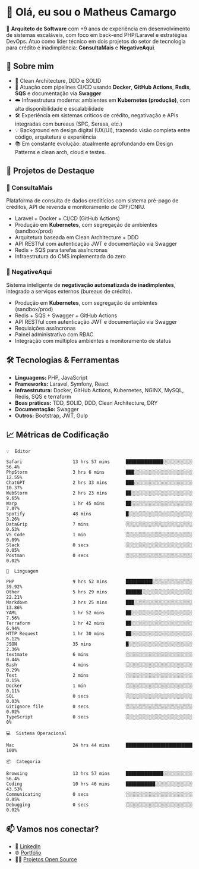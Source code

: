 # 👋 Olá, eu sou o Matheus Camargo

🎯 **Arquiteto de Software** com +9 anos de experiência em desenvolvimento de sistemas escaláveis, com foco em back-end PHP/Laravel e estratégias DevOps. Atuo como líder técnico em dois projetos do setor de tecnologia para crédito e inadimplência: **ConsultaMais** e **NegativeAqui**.

## 🧠 Sobre mim

- 🚀 Clean Architecture, DDD e SOLID
- 🔁 Atuação com pipelines CI/CD usando **Docker**, **GitHub Actions**, **Redis**, **SQS** e documentação via **Swagger**
- ☁️ Infraestrutura moderna: ambientes em **Kubernetes (produção)**, com alta disponibilidade e escalabilidade
- 🛠️ Experiência em sistemas críticos de crédito, negativação e APIs integradas com bureaus (SPC, Serasa, etc.)
- 💡 Background em design digital (UX/UI), trazendo visão completa entre código, arquitetura e experiência
- 📚 Em constante evolução: atualmente aprofundando em Design Patterns e clean arch, cloud e testes.

## 🚧 Projetos de Destaque

### 🔹 ConsultaMais
Plataforma de consulta de dados creditícios com sistema pré-pago de créditos, API de revenda e monitoramento de CPF/CNPJ.

- Laravel + Docker + CI/CD (GitHub Actions)
- Produção em **Kubernetes**, com segregação de ambientes (sandbox/prod)
- Arquitetura baseada em Clean Architecture + DDD
- API RESTful com autenticação JWT e documentação via Swagger
- Redis + SQS para tarefas assíncronas
- Infraestrutura do CMS implementada do zero

### 🔹 NegativeAqui
Sistema inteligente de **negativação automatizada de inadimplentes**, integrado a serviços externos (bureaus de crédito).

- Produção em **Kubernetes**, com segregação de ambientes (sandbox/prod)
- Redis + SQS + Swagger + GitHub Actions
- API RESTful com autenticação JWT e documentação via Swagger
- Requisições assíncronas
- Painel administrativo com RBAC
- Integração com múltiplos ambientes e monitoramento de status

## 🛠️ Tecnologias & Ferramentas

- **Linguagens:** PHP, JavaScript
- **Frameworks:** Laravel, Symfony, React
- **Infraestrutura:** Docker, GitHub Actions, Kubernetes, NGINX, MySQL, Redis, SQS e terraform
- **Boas práticas:** TDD, SOLID, DDD, Clean Architecture, DRY
- **Documentação:** Swagger
- **Outros:** Bootstrap, JWT, Gulp

## 📈 Métricas de Codificação

```text
💡  Editor

Safari                   13 hrs 57 mins      ██████████████░░░░░░░░░░░      56.4%
PhpStorm                 3 hrs 6 mins        ███░░░░░░░░░░░░░░░░░░░░░░     12.55%
ChatGPT                  2 hrs 33 mins       ███░░░░░░░░░░░░░░░░░░░░░░     10.37%
WebStorm                 2 hrs 23 mins       ██░░░░░░░░░░░░░░░░░░░░░░░      9.65%
Warp                     1 hr 45 mins        ██░░░░░░░░░░░░░░░░░░░░░░░      7.07%
Spotify                  48 mins             █░░░░░░░░░░░░░░░░░░░░░░░░      3.26%
DataGrip                 7 mins              ░░░░░░░░░░░░░░░░░░░░░░░░░      0.53%
VS Code                  1 min               ░░░░░░░░░░░░░░░░░░░░░░░░░      0.09%
Slack                    0 secs              ░░░░░░░░░░░░░░░░░░░░░░░░░      0.05%
Postman                  0 secs              ░░░░░░░░░░░░░░░░░░░░░░░░░      0.02%
```
```text
💬  Linguagem

PHP                      9 hrs 52 mins       ██████████░░░░░░░░░░░░░░░     39.92%
Other                    5 hrs 29 mins       ██████░░░░░░░░░░░░░░░░░░░     22.21%
Markdown                 3 hrs 25 mins       ███░░░░░░░░░░░░░░░░░░░░░░     13.86%
YAML                     1 hr 52 mins        ██░░░░░░░░░░░░░░░░░░░░░░░      7.56%
Terraform                1 hr 42 mins        ██░░░░░░░░░░░░░░░░░░░░░░░      6.94%
HTTP Request             1 hr 30 mins        ██░░░░░░░░░░░░░░░░░░░░░░░      6.12%
JSON                     35 mins             █░░░░░░░░░░░░░░░░░░░░░░░░      2.36%
textmate                 6 mins              ░░░░░░░░░░░░░░░░░░░░░░░░░      0.44%
Bash                     4 mins              ░░░░░░░░░░░░░░░░░░░░░░░░░      0.29%
Text                     2 mins              ░░░░░░░░░░░░░░░░░░░░░░░░░      0.15%
Docker                   1 min               ░░░░░░░░░░░░░░░░░░░░░░░░░      0.11%
SQL                      0 secs              ░░░░░░░░░░░░░░░░░░░░░░░░░      0.03%
GitIgnore file           0 secs              ░░░░░░░░░░░░░░░░░░░░░░░░░      0.02%
TypeScript               0 secs              ░░░░░░░░░░░░░░░░░░░░░░░░░         0%
```
```text
💻  Sistema Operacional

Mac                      24 hrs 44 mins      █████████████████████████       100%
```
```text
📦  Categoria

Browsing                 13 hrs 57 mins      ██████████████░░░░░░░░░░░      56.4%
Coding                   10 hrs 46 mins      ███████████░░░░░░░░░░░░░░     43.53%
Communicating            0 secs              ░░░░░░░░░░░░░░░░░░░░░░░░░      0.05%
Debugging                0 secs              ░░░░░░░░░░░░░░░░░░░░░░░░░      0.02%
```

## 📫 Vamos nos conectar?

- 💼 [LinkedIn](https://www.linkedin.com/in/matheuscamargoxavier)
- 🌐 [Portfólio](https://matheuscamargo.co)
- 🧑‍💻 [Projetos Open Source](https://github.com/bymatheus)
